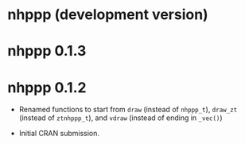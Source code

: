 # nhppp (development version)

# nhppp 0.1.3

# nhppp 0.1.2

* Renamed functions to start from `draw` (instead of `nhppp_t`), `draw_zt` (instead of `ztnhppp_t`), and `vdraw` (instead of ending in `_vec()`) 

* Initial CRAN submission.

